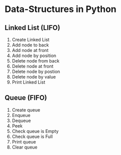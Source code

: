 ﻿# Data-Structures in Python
## Linked List (LIFO)
1. Create Linked List
2. Add node to back
3. Add node at front
4. Add node by position
5. Delete node from back
6. Delete node at front
7. Delete node by postion
8. Delete node by value
9. Print Linked List

## Queue (FIFO)
1. Create queue
2. Enqueue
3. Dequeue
4. Peek
5. Check queue is Empty
6. Check queue is Full
7. Print queue
8. Clear queue
